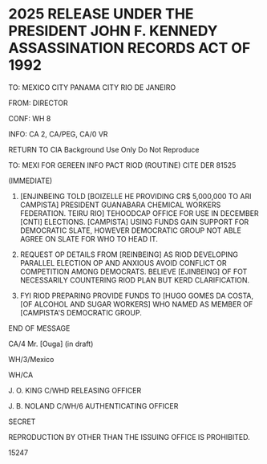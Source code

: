 # 2025 RELEASE UNDER THE PRESIDENT JOHN F. KENNEDY ASSASSINATION RECORDS ACT OF 1992

TO: MEXICO CITY PANAMA CITY RIO DE JANEIRO

FROM: DIRECTOR

CONF: WH 8

INFO: CA 2, CA/PEG, CA/0 VR

RETURN TO CIA
Background Use Only
Do Not Reproduce

TO: MEXI FOR GEREEN INFO PACT RIOD (ROUTINE) CITE DER 81525

(IMMEDIATE)

1.  [ENJINBEING TOLD [BOIZELLE HE PROVIDING CR$ 5,000,000 TO
    ARI CAMPISTA] PRESIDENT GUANABARA CHEMICAL WORKERS FEDERATION.
    TEIRU RIO] TEHOODCAP OFFICE FOR USE IN DECEMBER [CNTI] ELECTIONS.
    [CAMPISTA] USING FUNDS GAIN SUPPORT FOR DEMOCRATIC SLATE, HOWEVER
    DEMOCRATIC GROUP NOT ABLE AGREE ON SLATE FOR WHO TO HEAD IT.

2. REQUEST OP DETAILS FROM [REINBEING] AS RIOD DEVELOPING
   PARALLEL ELECTION OP AND ANXIOUS AVOID CONFLICT OR COMPETITION
   AMONG DEMOCRATS. BELIEVE [EJINBEING] OF FOT NECESSARILY COUNTERING
   RIOD PLAN BUT KERD CLARIFICATION.

3. FYI RIOD PREPARING PROVIDE FUNDS TO [HUGO GOMES DA COSTA,
   [OF ALCOHOL AND SUGAR WORKERS] WHO NAMED AS MEMBER OF [CAMPISTA'S
   DEMOCRATIC GROUP.

END OF MESSAGE

CA/4 Mr. [Ouga] (in draft)

WH/3/Mexico

WH/CA

J. O. KING
C/WHD
RELEASING OFFICER

J. B. NOLAND
C/WH/6
AUTHENTICATING OFFICER

SECRET

REPRODUCTION BY OTHER THAN THE ISSUING OFFICE IS PROHIBITED.

15247
